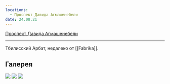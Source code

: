 ```yaml
---
locations:
  - Проспект Давида Агмашенебели
date: 24.08.21
---
```

[Проспект Давида Агмашенебели](geo:41.7052632,44.8004098)

---
Тбилисский Арбат, недалеко от [[Fabrika]].

## Галерея

![](https://imgur.com/rz3gJXd.jpeg)
![](https://imgur.com/7Pi4zr9.jpeg)
![](https://imgur.com/UlBItKh.jpeg)